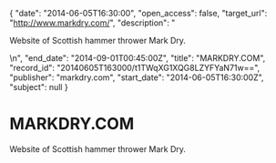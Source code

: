 {
  "date": "2014-06-05T16:30:00", 
  "open_access": false, 
  "target_url": "http://www.markdry.com/", 
  "description": "<p>Website of Scottish hammer thrower Mark Dry.</p>\n", 
  "end_date": "2014-09-01T00:45:00Z", 
  "title": "MARKDRY.COM", 
  "record_id": "20140605T163000/t1TWqXG1XQG8LZYFYaN71w==", 
  "publisher": "markdry.com", 
  "start_date": "2014-06-05T16:30:00Z", 
  "subject": null
}

# MARKDRY.COM

<p>Website of Scottish hammer thrower Mark Dry.</p>
